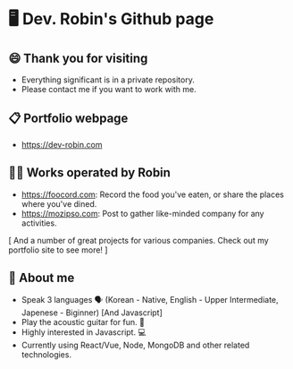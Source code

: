 # 🖥 Dev. Robin's Github page

## 😄 Thank you for visiting
- Everything significant is in a private repository.
- Please contact me if you want to work with me.

## 📋 Portfolio webpage
 - https://dev-robin.com

## 🧑‍💻 Works operated by Robin
- https://foocord.com: Record the food you've eaten, or share the places where you've dined.
- https://mozipso.com: Post to gather like-minded company for any activities.

[ And a number of great projects for various companies. Check out my portfolio site to see more! ]

## 💬 About me
- Speak 3 languages 🗣️
 (Korean - Native, English - Upper Intermediate, Japenese - Biginner) [And Javascript]
- Play the acoustic guitar for fun. 🎸
- Highly interested in Javascript. 💻
- Currently using React/Vue, Node, MongoDB and other related technologies.
